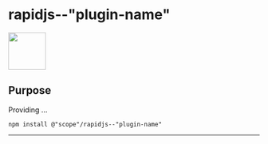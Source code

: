 # rapidjs--"plugin-name"

<a href="https://rapidjs.org"><img src="https://rapidjs.org/_assets/readme-plugin-badge.svg" height="75"></a>
<!--
It must be clearly recognizable in the overall impression that your plug-in, despite using the above badge, represents an independently developed and maintained project, independent from the official rapidJS project.
-->

## Purpose

Providing ...
<!-- TODO: Concisely outline general plug-in purpose -->

```
npm install @"scope"/rapidjs--"plugin-name"
```
<!-- TODO: State valid installation reference -->

---

<!-- TODO: Describe correct plug-in usage in detail -->
